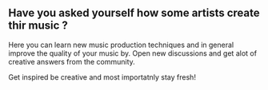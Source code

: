 Have you asked yourself how some artists create thir music ?
------------------------------------
 
Here you can learn new music production techniques and in general improve the quality of your music by. Open new discussions and get alot of creative answers from the community.

Get inspired be creative and most importatnly stay fresh! 

